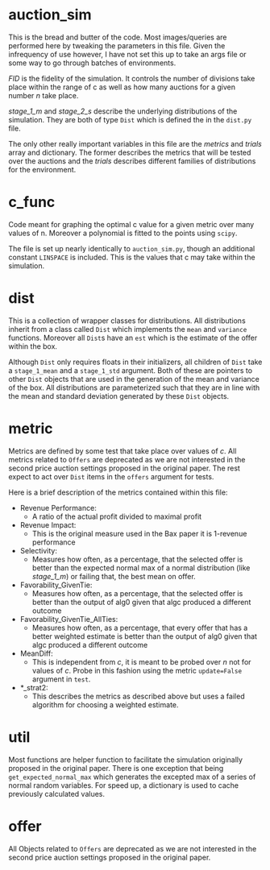 # auction_sim

This is the bread and butter of the code.
Most images/queries are performed here by tweaking the parameters in this file. Given the infrequency of use however, I have not set this up to take an args file or some way to go through batches of environments.

*FID* is the fidelity of the simulation. It controls the number of divisions take place within the range of c as well as how many auctions for a given number $n$ take place.

*stage_1_m* and *stage_2_s* describe the underlying distributions of the simulation. They are both of type `Dist` which is defined the in the `dist.py` file.

The only other really important variables in this file are the *metrics* and *trials* array and dictionary.
The former describes the metrics that will be tested over the auctions and the *trials* describes different families of distributions for the environment.

# c_func

Code meant for graphing the optimal c value for a given metric over many values of n.
Moreover a polynomial is fitted to the points using `scipy`.

The file is set up nearly identically to `auction_sim.py`, though an additional constant `LINSPACE` is included. This is the values that c may take within the simulation.

# dist

This is a collection of wrapper classes for distributions.
All distributions inherit from a class called `Dist` which implements the `mean` and `variance` functions. Moreover all `Dist`s have an `est` which is the estimate of the offer within the box.

Although `Dist` only requires floats in their initializers, all children of `Dist` take a `stage_1_mean` and a `stage_1_std` argument.
Both of these are pointers to other `Dist` objects that are used in the generation of the mean and variance of the box.
All distributions are parameterized such that they are in line with the mean and standard deviation generated by these `Dist` objects.

# metric

Metrics are defined by some test that take place over values of $c$.
All metrics related to `Offers` are deprecated as we are not interested in the second price auction settings proposed in the original paper.
The rest expect to act over `Dist` items in the `offers` argument for tests.

Here is a brief description of the metrics contained within this file:

- Revenue Performance:
	- A ratio of the actual profit divided to maximal profit
- Revenue Impact:
	- This is the original measure used in the Bax paper it is 1-revenue performance
- Selectivity:
	- Measures how often, as a percentage, that the selected offer is better than the expected normal max of a normal distribution (like *stage_1_m*) or failing that, the best mean on offer.
- Favorability_GivenTie:
	- Measures how often, as a percentage, that the selected offer is better than the output of alg0 given that algc produced a different outcome
- Favorability_GivenTie_AllTies:
	- Measures how often, as a percentage, that every offer that has a better weighted estimate is better than the output of alg0 given that algc produced a different outcome
- MeanDiff:
	- This is independent from *c*, it is meant to be probed over *n* not for values of *c*. Probe in this fashion using the metric `update=False` argument in `test`.
- \*_strat2:
	- This describes the metrics as described above but uses a failed algorithm for choosing a weighted estimate.

# util

Most functions are helper function to facilitate the simulation originally proposed in the original paper.
There is one exception that being `get_expected_normal_max` which generates the excepted max of a series of normal random variables.
For speed up, a dictionary is used to cache previously calculated values.

# offer

All Objects related to `Offers` are deprecated as we are not interested in the second price auction settings proposed in the original paper.

